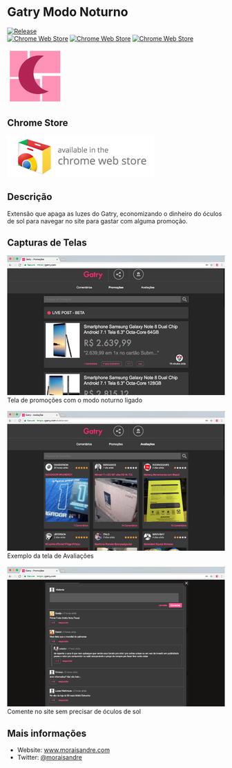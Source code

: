 # Gatry Modo Noturno

[![Release](https://img.shields.io/github/release/moraisandre/GatryNightMode.svg)](https://github.com/moraisandre/GatryNightMode/releases)  
[![Chrome Web Store](https://img.shields.io/chrome-web-store/v/biikdmnllamcecdchhjgiiaakjnmaoma.svg)](https://chrome.google.com/webstore/detail/nsteveballmer/biikdmnllamcecdchhjgiiaakjnmaoma)
[![Chrome Web Store](https://img.shields.io/chrome-web-store/stars/biikdmnllamcecdchhjgiiaakjnmaoma.svg)](https://chrome.google.com/webstore/detail/nsteveballmer/biikdmnllamcecdchhjgiiaakjnmaoma)
[![Chrome Web Store](https://img.shields.io/chrome-web-store/d/biikdmnllamcecdchhjgiiaakjnmaoma.svg)](https://chrome.google.com/webstore/detail/nsteveballmer/biikdmnllamcecdchhjgiiaakjnmaoma)

<img src="icons/gatry_icon128.png">

## Chrome Store

<a href="https://chrome.google.com/webstore/detail/nsteveballmer/gehfhnephngekdnodedkeoegelcdkjna">
<img src="images/ChromeWebStore.png">
</a>

## Descrição
Extensão que apaga as luzes do Gatry, economizando o dinheiro do óculos de sol para navegar no site para gastar com alguma promoção.

## Capturas de Telas
<picture>
<img src="images/screenshot-1.png" height="323px">
</br>
<label>Tela de promoções com o modo noturno ligado</label>
</picture>
</br></br>

<picture>
<img src="images/screenshot-2.png" height="323px">
</br>
<label>Exemplo da tela de Avaliações</label>
</picture>
</br></br>

<picture>
<img src="images/screenshot-3.png" height="323px">
</br>
<label>Comente no site sem precisar de óculos de sol</label>
</picture>

## Mais informações
- Website: www.moraisandre.com
- Twitter: <a href="https://twitter.com/moraisandre">@moraisandre</a>